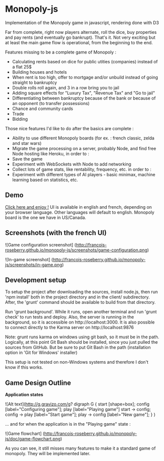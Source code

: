 # Monopoly-js
Implementation of the Monopoly game in javascript, rendering done with D3

Far from complete, right now players alternate, roll the dice, buy properties and pay rents (and eventually go bankrupt). That's it. Not very exciting but at least the main game flow is operational, from the beginning to the end.

Features missing to be a complete game of Monopoly :
* Calculating rents based on dice for public utities (companies) instead of a flat 25$
* Building houses and hotels
* When rent is too high, offer to mortgage and/or unbuild instead of going straight to bankruptcy
* Double rolls roll again, and 3 in a row bring you to jail
* Adding square effects for "Luxury Tax", "Revenue Tax" and "Go to jail"
* Differentiating between bankruptcy because of the bank or because of an opponent (to transfer possessions)
* Chance and community cards
* Trade
* Bidding

Those nice features I'd like to do after the basics are complete :
* Ability to use different Monopoly boards (for ex. : french classic, zelda and star wars)
* Migrate the game processing on a server, probably Node, and find free Node hosting like Heroku, in order to :
* Save the game
* Experiment with WebSockets with Node to add networking
* Collect lots of game stats, like rentability, frequency, etc. in order to :
* Experiment with different types of AI players - basic minimax, machine learning based on statistics, etc.

## Demo

[Click here and enjoy !](http://francois-roseberry.github.io/monopoly-js/demo/)
UI is available in english and french, depending on your browser language. Other languages will default to english. Monopoly board is the one we have in US/Canada.

## Screenshots (with the french UI)

![Game configuration screenshot]
(http://francois-roseberry.github.io/monopoly-js/screenshots/game-configuration.png)

![In-game screenshot]
(http://francois-roseberry.github.io/monopoly-js/screenshots/in-game.png)

## Development setup

To setup the project after downloading the sources, install node.js, then run 'npm install' both in the project directory and in the client/ subdirectory. After, the 'grunt' command should be available to build from that directory.

Run 'grunt background'. While it runs, open another terminal and run 'grunt check' to run tests and deploy. Also, the server is running in the background, so it is accessible on http://localhost:3000. It is also possible to connect directly to the Karma server on http://localhost:9876

Note: grunt runs karma on windows using git bash, so it must be in the path. Logically, at this point Git Bash should be installed, since you just pulled the sources from GitHub. But be sure to put Git Bash in the path (installation option in 'Git for Windows' installer)

This setup is not tested on non-Windows systems and therefore I don't know if this works.

## Game Design Outline

**Application states**

![Alt text](http://g.gravizo.com/g?
digraph G {
start [shape=box];
config [label="Configuring game"];
play [label="Playing game"]
start -> config;
config -> play [label="Start game"];
play -> config [label="New game"];
}
)

... and for when the application is in the "Playing game" state :

![Game flowchart]
(http://francois-roseberry.github.io/monopoly-js/doc/game-flowchart.png)

As you can see, it still misses many features to make it a standard game of monopoly. They will be implemented later.
